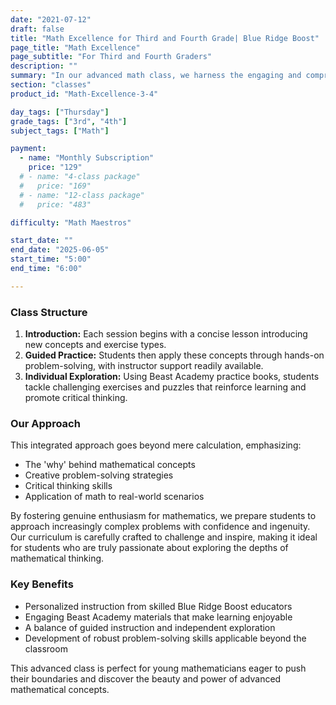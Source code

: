 ```yaml
---
date: "2021-07-12"
draft: false
title: "Math Excellence for Third and Fourth Grade| Blue Ridge Boost"
page_title: "Math Excellence"
page_subtitle: "For Third and Fourth Graders"
description: ""
summary: "In our advanced math class, we harness the engaging and comprehensive materials from Beast Academy to cultivate a deep understanding and passion for mathematics. Each student embarks on a personalized mathematical journey under the guidance of an expert Blue Ridge Boost instructor."
section: "classes"
product_id: "Math-Excellence-3-4"

day_tags: ["Thursday"]
grade_tags: ["3rd", "4th"]
subject_tags: ["Math"]

payment:
  - name: "Monthly Subscription"
    price: "129"
  # - name: "4-class package"
  #   price: "169"
  # - name: "12-class package"
  #   price: "483"

difficulty: "Math Maestros"

start_date: ""
end_date: "2025-06-05"
start_time: "5:00"
end_time: "6:00"

---
```



<h3>Class Structure</h3>
<ol>
    <li><strong>Introduction:</strong> Each session begins with a concise lesson introducing new concepts and exercise types.</li>
    <li><strong>Guided Practice:</strong> Students then apply these concepts through hands-on problem-solving, with instructor support readily available.</li>
    <li><strong>Individual Exploration:</strong> Using Beast Academy practice books, students tackle challenging exercises and puzzles that reinforce learning and promote critical thinking.</li>
</ol>

<h3>Our Approach</h3>
<p>This integrated approach goes beyond mere calculation, emphasizing:</p>
<ul>
    <li>The 'why' behind mathematical concepts</li>
    <li>Creative problem-solving strategies</li>
    <li>Critical thinking skills</li>
    <li>Application of math to real-world scenarios</li>
</ul>

<p>By fostering genuine enthusiasm for mathematics, we prepare students to approach increasingly complex problems with confidence and ingenuity. Our curriculum is carefully crafted to challenge and inspire, making it ideal for students who are truly passionate about exploring the depths of mathematical thinking.</p>

<div class="benefits">
    <h3>Key Benefits</h3>
    <ul>
        <li>Personalized instruction from skilled Blue Ridge Boost educators</li>
        <li>Engaging Beast Academy materials that make learning enjoyable</li>
        <li>A balance of guided instruction and independent exploration</li>
        <li>Development of robust problem-solving skills applicable beyond the classroom</li>
    </ul>
</div>

<p>This advanced class is perfect for young mathematicians eager to push their boundaries and discover the beauty and power of advanced mathematical concepts.</p>